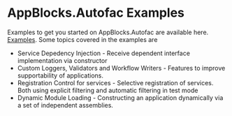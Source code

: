 ﻿# AppBlocks.Autofac Examples

Examples to get you started on AppBlocks.Autofac are available here. [Examples](https://github.com/AdsophicSolutions/AppBlocks.Autofac.Examples). Some topics covered in the examples are 

* Service Depedency Injection - Receive dependent interface implementation via constructor
* Custom Loggers, Validators and Workflow Writers - Features to improve supportability of applications. 
* Registration Control for services - Selective registration of services. Both using explicit filtering and automatic filtering in test mode  
* Dynamic Module Loading - Constructing an application dynamically via a set of independent assemblies. 